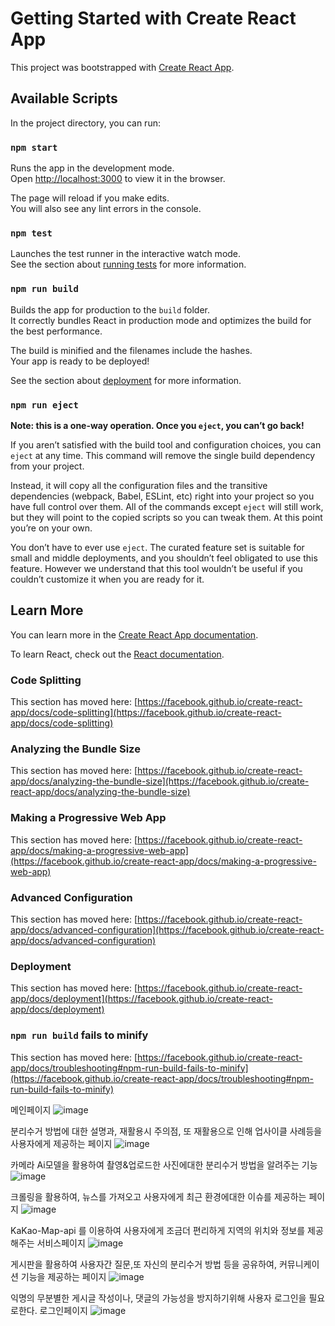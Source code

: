 # Getting Started with Create React App

This project was bootstrapped with [Create React App](https://github.com/facebook/create-react-app).

## Available Scripts

In the project directory, you can run:

### `npm start`

Runs the app in the development mode.\
Open [http://localhost:3000](http://localhost:3000) to view it in the browser.

The page will reload if you make edits.\
You will also see any lint errors in the console.

### `npm test`

Launches the test runner in the interactive watch mode.\
See the section about [running tests](https://facebook.github.io/create-react-app/docs/running-tests) for more information.

### `npm run build`

Builds the app for production to the `build` folder.\
It correctly bundles React in production mode and optimizes the build for the best performance.

The build is minified and the filenames include the hashes.\
Your app is ready to be deployed!

See the section about [deployment](https://facebook.github.io/create-react-app/docs/deployment) for more information.

### `npm run eject`

**Note: this is a one-way operation. Once you `eject`, you can’t go back!**

If you aren’t satisfied with the build tool and configuration choices, you can `eject` at any time. This command will remove the single build dependency from your project.

Instead, it will copy all the configuration files and the transitive dependencies (webpack, Babel, ESLint, etc) right into your project so you have full control over them. All of the commands except `eject` will still work, but they will point to the copied scripts so you can tweak them. At this point you’re on your own.

You don’t have to ever use `eject`. The curated feature set is suitable for small and middle deployments, and you shouldn’t feel obligated to use this feature. However we understand that this tool wouldn’t be useful if you couldn’t customize it when you are ready for it.

## Learn More

You can learn more in the [Create React App documentation](https://facebook.github.io/create-react-app/docs/getting-started).

To learn React, check out the [React documentation](https://reactjs.org/).

### Code Splitting

This section has moved here: [https://facebook.github.io/create-react-app/docs/code-splitting](https://facebook.github.io/create-react-app/docs/code-splitting)

### Analyzing the Bundle Size

This section has moved here: [https://facebook.github.io/create-react-app/docs/analyzing-the-bundle-size](https://facebook.github.io/create-react-app/docs/analyzing-the-bundle-size)

### Making a Progressive Web App

This section has moved here: [https://facebook.github.io/create-react-app/docs/making-a-progressive-web-app](https://facebook.github.io/create-react-app/docs/making-a-progressive-web-app)

### Advanced Configuration

This section has moved here: [https://facebook.github.io/create-react-app/docs/advanced-configuration](https://facebook.github.io/create-react-app/docs/advanced-configuration)

### Deployment

This section has moved here: [https://facebook.github.io/create-react-app/docs/deployment](https://facebook.github.io/create-react-app/docs/deployment)

### `npm run build` fails to minify

This section has moved here: [https://facebook.github.io/create-react-app/docs/troubleshooting#npm-run-build-fails-to-minify](https://facebook.github.io/create-react-app/docs/troubleshooting#npm-run-build-fails-to-minify)

 메인페이지 
 ![image](https://user-images.githubusercontent.com/58336099/122335073-ad447480-cf75-11eb-8fac-2dc2bb9c0d77.png)
 
 분리수거 방법에 대한 설명과, 재활용시 주의점, 또 재활용으로 인해 업사이클 사례등을 사용자에게 제공하는 페이지
 ![image](https://user-images.githubusercontent.com/58336099/122335839-dc0f1a80-cf76-11eb-9dc5-f20ca0d8c1cd.png)

 카메라 Ai모델을 활용하여 촬영&업로드한 사진에대한 분리수거 방법을 알려주는 기능 
 ![image](https://user-images.githubusercontent.com/58336099/122335196-dfee6d00-cf75-11eb-9736-02c285ea2557.png)
 
 크롤링을 활용하여, 뉴스를 가져오고 사용자에게 최근 환경에대한 이슈를 제공하는 페이지
 ![image](https://user-images.githubusercontent.com/58336099/122335376-2217ae80-cf76-11eb-86a4-4d8d2f7580c7.png)

 KaKao-Map-api 를 이용하여 사용자에게 조금더 편리하게 지역의 위치와 정보를 제공해주는 서비스페이지
 ![image](https://user-images.githubusercontent.com/58336099/122335321-0d3b1b00-cf76-11eb-9202-57979fff2276.png)
 
 게시판을 활용하여 사용자간 질문,또 자신의 분리수거 방법 등을 공유하여, 커뮤니케이션 기능을 제공하는 페이지
 ![image](https://user-images.githubusercontent.com/58336099/122335508-5e4b0f00-cf76-11eb-81d2-96a1391d2cae.png)

 익명의 무분별한 게시글 작성이나, 댓글의 가능성을 방지하기위해 사용자 로그인을 필요로한다. 로그인페이지
 ![image](https://user-images.githubusercontent.com/58336099/122335612-876b9f80-cf76-11eb-813f-5f3300cde36e.png)

